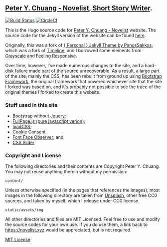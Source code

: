 ## [Peter Y. Chuang - Novelist, Short Story Writer](https://novelist.xyz).

[![Build Status](https://travis-ci.org/peterychuang/peterychuang.github.io.svg?branch=source)](https://travis-ci.org/peterychuang/peterychuang.github.io) [![CircleCI](https://circleci.com/gh/peterychuang/peterychuang.github.io/tree/source.svg?style=svg)](https://circleci.com/gh/peterychuang/peterychuang.github.io/tree/source)

This is the Hugo source code for [Peter Y. Chuang - Novelist](https://novelist.xyz) website. The source code for the Jekyll version of the website can be found [here](https://github.com/peterychuang/peterychuang.github.io/tree/source-jekyll).

Originally, this was a fork of [{ Personal } Jekyll Theme by PanosSakkos](https://github.com/PanosSakkos/personal-jekyll-theme), which was a fork of [Timeline](https://github.com/kirbyt/timeline-jekyll-theme), and I borrowed some elements from [Grayscale](https://github.com/jeromelachaud/grayscale-theme) and [Feeling Responsive](https://github.com/Phlow/feeling-responsive).

Over time, however, I've made numerous changes to the site, and a hard-disk failure made part of the source unrecoverable. As a result, a large part of the site, mainly the CSS, has been rebuilt from ground up using [Bootstrap Framework](https://github.com/twbs/bootstrap), the original framework that powered whichever site that the site I forked was based on, and it's probably not possible to see the trace of the original themes I forked to create this website.

### Stuff used in this site

* [Bootstrap without Jquery](https://github.com/tagawa/bootstrap-without-jquery);
* [FullPage.js (pure javascript verion)](https://github.com/alvarotrigo/fullPage.js);
* [loadCSS](https://github.com/filamentgroup/loadCSS);
* [Cookie Consent](https://github.com/silktide/cookieconsent2)
* [Font Face Observer](https://github.com/bramstein/fontfaceobserver); and
* [CSS Slider](https://github.com/drygiel/csslider)

### Copyright and License

The following directories and their contents are Copyright Peter Y. Chuang. You may not reuse anything therein without my permission:

```
content/
```

Unless otherwise specified (in the pages that references the images), most images in the following directory are taken from [Unsplash](https://unsplash.com/), other free CC0 sources, and taken by myself, which I release under CC0 license.


```
static/assets/img
```

All other directories and files are MIT Licensed. Feel free to use and modify the source codes for your own use. If you do use them, a link back to https://novelist.xyz would be appreciated, but is not required.

[MIT License](https://github.com/peterychuang/peterychuang.github.io/blob/source/LICENSE)
